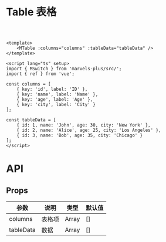 # Table 表格

<div style="margin: 60px">
   <MTable :columns="columns" :tableData="tableData" />
</div>

<script lang="ts" setup>
import { ref } from 'vue';

const columns = [
	{ key: 'id', label: 'ID' },
	{ key: 'name', label: 'Name' },
	{ key: 'age', label: 'Age' },
	{ key: 'city', label: 'City' }
];

const tableData = [
	{ id: 1, name: 'John', age: 30, city: 'New York' },
	{ id: 2, name: 'Alice', age: 25, city: 'Los Angeles' },
	{ id: 3, name: 'Bob', age: 35, city: 'Chicago' }
];
</script>

```vue
<template>
	<MTable :columns="columns" :tableData="tableData" />
</template>

<script lang="ts" setup>
import { MSwitch } from 'marvels-plus/src/';
import { ref } from 'vue';

const columns = [
	{ key: 'id', label: 'ID' },
	{ key: 'name', label: 'Name' },
	{ key: 'age', label: 'Age' },
	{ key: 'city', label: 'City' }
];

const tableData = [
	{ id: 1, name: 'John', age: 30, city: 'New York' },
	{ id: 2, name: 'Alice', age: 25, city: 'Los Angeles' },
	{ id: 3, name: 'Bob', age: 35, city: 'Chicago' }
];
</script>
```

# API

## Props

| 参数      | 说明   | 类型  | 默认值 |
| --------- | ------ | ----- | ------ |
| columns   | 表格项 | Array | []     |
| tableData | 数据   | Array | []     |
